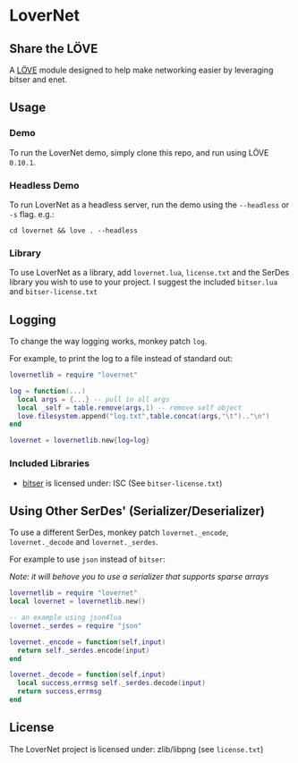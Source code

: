 # LoverNet

## Share the LÖVE

A [LÖVE](https://love2d.org/) module designed to help make networking easier by
leveraging bitser and enet.

## Usage

### Demo

To run the LoverNet demo, simply clone this repo, and run using LÖVE `0.10.1`.

### Headless Demo

To run LoverNet as a headless server, run the demo using the `--headless` or `-s`
flag. e.g.:

`cd lovernet && love . --headless`

### Library

To use LoverNet as a library, add `lovernet.lua`, `license.txt` and the SerDes
library you wish to use to your project. I suggest the included `bitser.lua` and
`bitser-license.txt`

## Logging

To change the way logging works, monkey patch `log`.

For example, to print the log to a file instead of standard out:

```lua
lovernetlib = require "lovernet"

log = function(...)
  local args = {...} -- pull in all args
  local _self = table.remove(args,1) -- remove self object
  love.filesystem.append("log.txt",table.concat(args,"\t").."\n")
end

lovernet = lovernetlib.new{log=log}
```

### Included Libraries

* [bitser](https://github.com/gvx/bitser) is licensed under: ISC (See `bitser-license.txt`)

## Using Other SerDes' (Serializer/Deserializer)

To use a different SerDes, monkey patch `lovernet._encode`, `lovernet._decode` and `lovernet._serdes`.

For example to use `json` instead of `bitser`:

_Note: it will behove you to use a serializer that supports sparse arrays_

```lua
lovernetlib = require "lovernet"
local lovernet = lovernetlib.new()

-- an example using json4lua
lovernet._serdes = require "json"

lovernet._encode = function(self,input)
  return self._serdes.encode(input)
end

lovernet._decode = function(self,input)
  local success,errmsg self._serdes.decode(input)
  return success,errmsg
end
```

## License

The LoverNet project is licensed under: zlib/libpng (see `license.txt`)
